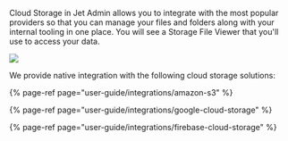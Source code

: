 Cloud Storage in Jet Admin allows you to integrate with the most popular providers so that you can manage your files and folders along with your internal tooling in one place. You will see a Storage File Viewer that you'll use to access your data.

![](https://gblobscdn.gitbook.com/assets%2F-LQ08RFAKZvFADEiXKFy%2F-MW-6hpo34t5teVdGCcb%2F-MW-8SxZZWejzGZUrxw_%2FGIF197.gif?alt=media&token=238f7147-d861-48b5-afc6-cdf3d526c1fe)

We provide native integration with the following cloud storage solutions:

{% page-ref page="user-guide/integrations/amazon-s3" %}

{% page-ref page="user-guide/integrations/google-cloud-storage" %}

{% page-ref page="user-guide/integrations/firebase-cloud-storage" %}



